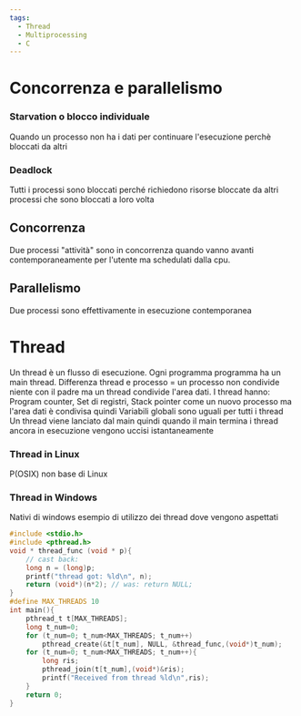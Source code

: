 ```yaml
---
tags:
  - Thread
  - Multiprocessing
  - C
---
```

# Concorrenza e parallelismo
### Starvation o blocco individuale
Quando un processo non ha i dati per continuare l'esecuzione perchè bloccati da altri  
### Deadlock
Tutti i processi sono bloccati perché richiedono risorse bloccate da altri processi che sono bloccati a loro volta
## Concorrenza
Due processi "attività" sono in concorrenza quando vanno avanti contemporaneamente per l'utente ma schedulati dalla cpu.
## Parallelismo
Due processi sono effettivamente in esecuzione contemporanea
# Thread
Un thread è un flusso di esecuzione. Ogni programma programma ha un main thread.
Differenza thread e processo = un processo non condivide niente con il padre ma un thread condivide l'area dati.
I thread hanno:
Program counter, Set di registri, Stack pointer come un nuovo processo ma l'area dati è condivisa quindi Variabili globali sono uguali per tutti i thread
Un thread viene lanciato dal main quindi quando il main termina i thread ancora in esecuzione vengono uccisi istantaneamente
### **Thread in Linux**
P(OSIX) non base di Linux
### **Thread in Windows**
Nativi di windows
esempio di utilizzo dei thread dove vengono aspettati 
```c
#include <stdio.h>
#include <pthread.h>
void * thread_func (void * p){
	// cast back:
	long n = (long)p;
	printf("thread got: %ld\n", n);
	return (void*)(n*2); // was: return NULL;
}
#define MAX_THREADS 10
int main(){
	pthread_t t[MAX_THREADS];
	long t_num=0;
	for (t_num=0; t_num<MAX_THREADS; t_num++)
		pthread_create(&t[t_num], NULL, &thread_func,(void*)t_num);
	for (t_num=0; t_num<MAX_THREADS; t_num++){
		long ris;
		pthread_join(t[t_num],(void*)&ris);
		printf("Received from thread %ld\n",ris);
	}
	return 0;
}
```